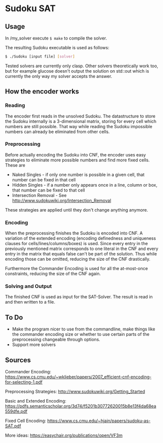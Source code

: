 # Sudoku SAT

## Usage

In /my_solver execute `$ make` to compile the solver.

The resulting Sudoku executable is used as follows:
```sh
$ ./Sudoku [input file] [solver]
```

Tested solvers are currently only clasp. Other solvers theoretically work too, but for example glucose doesn't output the solution on std::out which is currently the only way my solver accepts the answer.

## How the encoder works

### Reading

The encoder first reads in the unsolved Sudoku. The datastructure to store the Sudoku internally is a 3-dimensional matrix, storing  for every cell which numbers are still possible. That way while reading the Sudoku impossible numbers can already be eliminated from other cells.

### Preprocessing

Before actually encoding the Sudoku into CNF, the encoder uses easy strategies to eliminate more possible numbers and find more fixed cells. These are 

* Naked Singles - if only one number is possible in a given cell, that number can be fixed in that cell
* Hidden Singles - if a number only appears once in a line, column or box, that number can be fixed to that cell
* Intersection Removal - See http://www.sudokuwiki.org/Intersection_Removal

These strategies are applied until they don't change anything anymore.

### Encoding

When the preprocessing finishes the Sudoku is encoded into CNF. A variation of the extended encoding (encoding definedness and uniqueness clauses for cells/lines/columns/boxes) is used. Since every entry in the previously mentioned matrix corresponds to one literal in the CNF and every entry in the matrix that equals false can't be part of the solution. Thus while encoding those can be omitted, reducing the size of the CNF drastically.

Furthermore the Commander Encoding is used for all the at-most-once constraints, reducing the size of the CNF again.

### Solving and Output

The finished CNF is used as input for the SAT-Solver. The result is read in and then written to a file.

## To Do

* Make the program nicer to use from the commandline, make things like the commander encoding size or whether to use certain parts of the preprocessing changeable through options.
* Support more solvers

## Sources

Commander Encoding: https://www.cs.cmu.edu/~wklieber/papers/2007_efficient-cnf-encoding-for-selecting-1.pdf

Preprocessing Strategies: http://www.sudokuwiki.org/Getting_Started

Basic and Extended Encoding: https://pdfs.semanticscholar.org/3d74/f5201b30772620015b8e13f4da68ea559dfe.pdf

Fixed Cell Encoding: https://www.cs.cmu.edu/~hjain/papers/sudoku-as-SAT.pdf

More ideas: https://easychair.org/publications/open/VF3m
